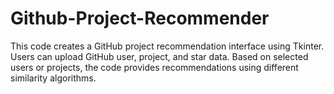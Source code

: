 # Github-Project-Recommender
This code creates a GitHub project recommendation interface using Tkinter. Users can upload GitHub user, project, and star data. Based on selected users or projects, the code provides recommendations using different similarity algorithms. 
